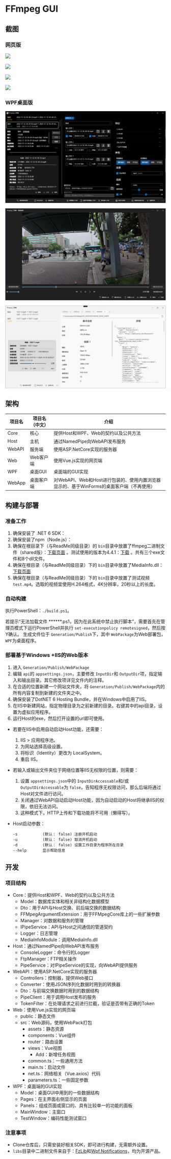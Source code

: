 # FFmpeg GUI

## 截图

### 网页版

![](imgs/code.png)

![](imgs/info.png)

![](imgs/tasks.png)

![](imgs/logs.png)

### WPF桌面版

![](imgs/wpf_main.png)

![](imgs/wpf_clip.jpg)

![](imgs/wpf_info.png)

## 架构

| 项目名 | 项目名（中文） | 介绍                                                                                      |
| ------ | -------------- | ----------------------------------------------------------------------------------------- |
| Core   | 核心           | 提供Host和WPF、Web的契约以及公共方法                                                      |
| Host   | 主机           | 通过NamedPipe向WebAPI发布服务                                                             |
| WebAPI | 服务端         | 使用ASP.NetCore实现的服务器                                                               |
| Web    | Web客户端      | 使用Vue.js实现的网页端                                                                    |
| WPF    | 桌面GUI        | 桌面端的GUI实现                                                                           |
| WebApp | 桌面客户端     | 对WebAPI、Web和Host进行包装的、使用内置浏览器显示的、基于WinForms的桌面客户端（不再使用） |

## 构建与部署

### 准备工作

1. 确保安装了 .NET 6 SDK：
2. 确保安装了npm（Node.js）：
3. 确保在根目录下（与ReadMe同级目录）的 `bin`目录中放置了ffmpeg二进制文件（shared版）：[下载页面](https://www.ffmpeg.org/download.html) 。测试使用的版本为4.4.1：[下载](https://www.gyan.dev/ffmpeg/builds/packages/ffmpeg-4.4.1-full_build-shared.7z) 。共有三个exe文件和8个dll文件。
4. 确保在根目录（与ReadMe同级目录）下的 `bin`目录中放置了MediaInfo.dll：[下载页面](https://mediaarea.net/en/MediaInfo/Download)
5. 确保在根目录（与ReadMe同级目录）下的 `bin`目录中放置了测试视频 `test.mp4`。选取的视频宜使用H.264格式，4K分辨率，20秒以上的长度。

### 自动构建

执行PowerShell：`./build.ps1`。

若提示“无法加载文件 ******.ps1，因为在此系统中禁止执行脚本”，需要首先在管理员模式下运行PowerShell并执行 `set-executionpolicy remotesigned`，然后按Y确认。
生成文件位于 `Generation/Publish`下，其中 `WebPackage`为Web部署包，`WPF`为桌面程序。

### 部署基于Windows +IIS的Web版本

1. 进入 `Generation/Publish/WebPackage`
2. 编辑 `api`的 `appsettings.json`，主要修改 `InputDir`和 `OutputDir`项，指定输入和输出目录。其它修改项详见文件内的注释。
3. 在合适的位置新建一个网站文件夹，将 `Generation/Publish/WebPackage`内的所有内容复制到新建的文件夹之中。
4. 确保安装了DotNET 6 Hosting Bundle，并在Windows中启用了IIS。
5. 在IIS中新建网站，指定物理目录为之前新建的目录。右键其中的api目录，设置为虚拟应用程序。
6. 运行Host的exe，然后打开设置的url即可使用。

- 若要在IIS中启用自动启动Host功能，还需要：

  1. IIS > 应用程序池。
  2. 为网站选择高级设置。
  3. 将标识（Identity）更改为 LocalSystem。
  4. 重启 IIS。
- 若输入或输出文件夹位于网络位置等IIS无权限的位置，则需要：

  1. 设置 `appsettings.json`中的 `InputDirAccessable`和/或 `OutputDirAccessable`为 `false`，告知程序无权限访问，那么后端将通过Host对文件进行访问。
  2. 关闭通过WebAPI自动启动Host功能，因为自动启动的Host将继承IIS的权限，依旧无法访问。
  3. 这种模式下，HTTP上传和下载功能将不可用（懒得写）。
- Host启动参数：

  ```
  -s           (默认： false) 注册开机启动
  -u           (默认： false) 取消开机启动
  -d           (默认： false) 设置工作目录为程序所在目录
  --help       显示帮助信息
  ```

## 开发

### 项目结构

- Core：提供Host和WPF、Web的契约以及公共方法
  - Model：数据库实体和相关非结构化数据模型
  - Dto：用于API与Host交换、前后端交换的数据结构
  - FFMpegArgumentExtension：用于FFMpegCore库上的一些扩展参数
  - Manager：对数据和服务的管理
  - IPipeService：API与Host之间通信的管道契约
  - Logger：日志管理
  - MediaInfoModule：调用MediaInfo.dll
- Host：通过NamedPipe向WebAPI发布服务
  - ConsoleLogger：命令行的Logger
  - FtpManager：FTP相关操作
  - PipeService：对IPipeService的实现，向WebAPI提供服务
- WebAPI：使用ASP.NetCore实现的服务器
  - Controllers：控制器，提供Web接口
  - Converter：使用JSON序列化数据时用到的转换器
  - Dto：与前端交换数据时用到的数据结构
  - PipeClient：用于调用Host发布的服务
  - TokenFilter：在处理请求之前进行拦截，验证是否带有正确的Token
- Web：使用Vue.js实现的网页端
  - public：静态文件
  - src：Web源码，使用WebPack打包
    - assets：静态资源
    - components：Vue组件
    - router：路由设置
    - views：Vue视图
      - Add：新增任务视图
    - common.ts：一些通用方法
    - main.ts：启动文件
    - net.ts：网络相关（Vue.axios）代码
    - parameters.ts：一些固定参数
- WPF：桌面端的GUI实现
  - Model：桌面GUI中用到的一些数据结构
  - Pages：在主界面右侧显示的页面
  - Panels：组成页面或窗口的、具有比较单一的功能的面板
  - MainWindow：主窗口
  - TestWindow：编码性能测试窗口

### 注意事项

- Clone仓库后，只需安装好相关SDK，即可进行构建，无需额外设置。
- `libs`目录中二进制文件来自于：[FzLib](https://github.com/autodotua/FzLib)和[Wpf.Notifications](https://github.com/autodotua/Wpf.Notifications)，均为开源产品。
